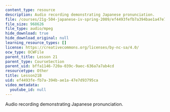 ```yaml
---
content_type: resource
description: Audio recording demonstrating Japanese pronunciation.
file: /courses/21g-504-japanese-iv-spring-2009/ef4493fefb7a394bae1a47e7d93795ca_Lesson21B.mp3
file_size: 968626
file_type: audio/mpeg
hide_download: true
hide_download_original: null
learning_resource_types: []
license: https://creativecommons.org/licenses/by-nc-sa/4.0/
ocw_type: OCWFile
parent_title: Lesson 21
parent_type: CourseSection
parent_uid: bffa1146-720a-039c-9aec-636a7a7ab4cd
resourcetype: Other
title: Lesson21B
uid: ef4493fe-fb7a-394b-ae1a-47e7d93795ca
video_metadata:
  youtube_id: null
---
```

Audio recording demonstrating Japanese pronunciation.